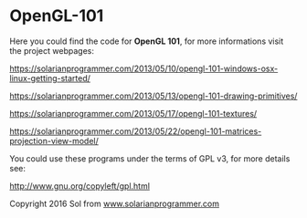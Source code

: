 OpenGL-101
==============

Here you could find the code for **OpenGL 101**, for more informations visit the project webpages:

https://solarianprogrammer.com/2013/05/10/opengl-101-windows-osx-linux-getting-started/

https://solarianprogrammer.com/2013/05/13/opengl-101-drawing-primitives/

https://solarianprogrammer.com/2013/05/17/opengl-101-textures/

https://solarianprogrammer.com/2013/05/22/opengl-101-matrices-projection-view-model/

You could use these programs under the terms of GPL v3, for more details see:

http://www.gnu.org/copyleft/gpl.html

Copyright 2016 Sol from www.solarianprogrammer.com
